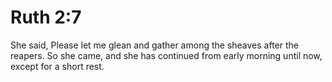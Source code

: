 # Ruth 2:7

She said, Please let me glean and gather among the sheaves after the reapers. So she came, and she has continued from early morning until now, except for a short rest.

